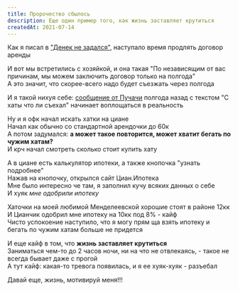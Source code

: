 ```yaml
---
title: Пророчество сбылось
description: Еще один пример того, как жизнь заставляет крутиться
createdAt: 2021-07-14
---
```


Как я писал в ["Денек не задался"](/cool-story/bad-day), наступало время продлять договор аренды

И вот мы встретились с хозяйкой, и она такая "По независящим от вас причинам, мы можем заключить договор только на полгода"<br>
А это значит, что скорее-всего надо будет съезжать через полгода

И я такой нихуя себе: [сообщение от Пучачи](/cool-story/cian) полгода назад с текстом "С хаты что ли съехал" начинает воплощаться в реальность

Ну и я офк начал искать хатки на циане<br>
Начал как обычно со стандартной арендочки до 60к<br>
А потом задумался: **а может такое повторится, может хватит бегать по чужим хатам?**<br>
И крч начал смотреть сколько стоит купить хату

А в циане есть калькулятор ипотеки, а также кнопочка "узнать подробнее"<br>
Нажав на кнопочку, открылся сайт Циан.Ипотека<br>
Мне было интересно че там, я заполнил кучу всяких данных о себе<br>
И хуяк *мне одобрили ипотеку*

Хаточки на моей любимой Менделеевской хорошие стоят в районе 12кк<br>
И Цианчик одобрил мне ипотеку на 10кк под 8% - кайф<br>
Чисто успокоение наступило, что я могу прям ща взять ипотеку и бегать по чужим хатам больше не придется

И еще кайф в том, что **жизнь заставляет крутиться**<br>
Заниматься чем-то до 2 часов ночи, ни на что не отвлекаясь, - такое не всегда бывает даже с прогой<br>
А тут кайф: какая-то тревога появилась, и я ее хуяк-хуяк - разъебал

Давай еще, жизнь, мотивируй меня!!!